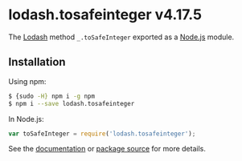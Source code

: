 # lodash.tosafeinteger v4.17.5

The [Lodash](https://lodash.com/) method `_.toSafeInteger` exported as a [Node.js](https://nodejs.org/) module.

## Installation

Using npm:
```bash
$ {sudo -H} npm i -g npm
$ npm i --save lodash.tosafeinteger
```

In Node.js:
```js
var toSafeInteger = require('lodash.tosafeinteger');
```

See the [documentation](https://lodash.com/docs#toSafeInteger) or [package source](https://github.com/lodash/lodash/blob/4.17.5-npm-packages/lodash.tosafeinteger) for more details.
